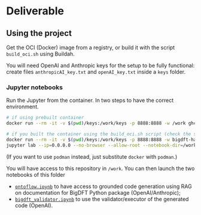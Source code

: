 # Deliverable

## Using the project

Get the OCI (Docker) image from a registry, or build it with the script `build_oci.sh` using Buildah.

You will need OpenAI and Anthropic keys for the setup to be fully functional:
create files `anthropicAI_key.txt` and `openAI_key.txt` inside a `keys` folder.

### Jupyter notebooks

Run the Jupyter from the container. In two steps to have the correct environment.
```bash
# if using prebuilt container
docker run --rm -it -v $(pwd)/keys:/work/keys -p 8888:8888 -w /work ghcr.io/epolack/llm-hackathon-2025:0.0.2 bash

# if you built the container using the build_oci.sh script (check the script output)
docker run --rm -it -v $(pwd)/keys:/work/keys -p 8888:8888 -w bigdft-hackathon:0.0.3 bash
jupyter lab --ip=0.0.0.0 --no-browser --allow-root --notebook-dir=/work
```
(If you want to use `podman` instead, just substitute `docker` with `podman`.)


You will have access to this repository in `/work`. You can then launch the two notebooks of this folder
* [`ontoflow.ipynb`](ontoflow.ipynb) to have access to grounded code generation using RAG on documentation for BigDFT Python package (OpenAI/Anthropic);
* [`bigdft_validator.ipynb`](bigdft_validator.ipynb) to use the validator/executor of the generated code (OpenAI).
